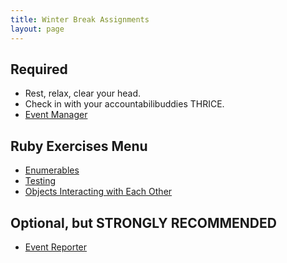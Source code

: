 ```yaml
---
title: Winter Break Assignments
layout: page
---
```


## Required
* Rest, relax, clear your head.
* Check in with your accountabilibuddies THRICE.
* [Event Manager](./projects/eventmanager)

## Ruby Exercises Menu
* [Enumerables](https://github.com/turingschool/ruby-exercises/tree/main/enumerables)
* [Testing](https://github.com/turingschool/ruby-exercises/tree/main/mythical-creatures)
* [Objects Interacting with Each Other](https://github.com/turingschool/ruby-exercises/tree/main/objects-and-methods)

## Optional, but STRONGLY RECOMMENDED
* [Event Reporter](https://backend.turing.io/module1/projects/event_reporter)
